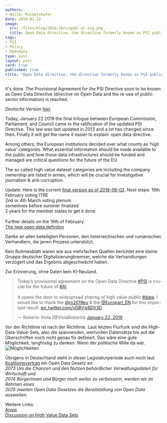 ```yaml
---
authors: 
- Walter Palmetshofer
date: 2019-01-22
image:
  src: /files/blog/2018/10/LogoEC-el-svg.png
  title: Open Data directive, the directive formerly known as PSI public sector information 
tags:
- PSI
- Policy
- Opendata
type: post
layout: post
card: true
published: true
title: "Open Data directive, the directive formerly known as PSI public sector information" 
---
```

It's done. The Provisional Agreement for the PSI Directive soon to be known as Open Data Directive (directive on Open
Data and the re-use of public sector information) is reached.

<i>Deutsche Version <a href="https://okfn.de/blog/2019/01/open-data-directive#deutsch">hier</a></i>.

Today, January 22 2019 the final trilogue between European Commission, Parliament, and Council came to the ratification of the updated PSI Directive. This law was last updated in 2013 and a lot has changed since then. 
Finally it will get the name it easier to explain: open data directive.

Among others, the European institutions decided over what counts as ‘high value’ categories. 
What essential information should be made available to the public and how those data infrastructures should be funded and managed are critical questions for the future of the EU.

The so called high value dataset categories are including the company ownership are listed in annex, which will be crucial for investigative journalism & anti-corruption. 

Update: 
Here is the current [final version as of 2019-06-02](/files/blog/2019/02/AnnextoEPletterPSI060219.en.docx).
Next steps:
19th February voting ITRE<br>
2nd or 4th March voting plenum<br>
sometimes before summer finalized<br>
2 years for the member states to get it done<br>
<br>
Further details on the 19th of February.
<br>
<a id="deutsch"></a>
[The new open data definiton](/files/blog/2019/01/20180122-PSI-inthemaking.jpeg)


Danke an allen beteiligten Personen, den österreichischen und rumänischen Verhandlern, die jenen Prozess unterstützt.

Kein Ruhmesblatt waren wie aus mehrfachen Quellen berichtet eine kleine Gruppe deutscher Digitalisierungbremser,
welche die Verhandlungen verzögert und das Ergebnis abgeschwächt haben.

Zur Erinnerung, ohne Daten kein KI-Neuland.
 
<blockquote class="twitter-tweet" data-lang="en"><p lang="en" dir="ltr">Today’s provisional agreement on the Open Data Directive <a href="https://twitter.com/hashtag/PSI?src=hash&amp;ref_src=twsrc%5Etfw">#PSI</a> is crucial for the future of <a href="https://twitter.com/hashtag/AI?src=hash&amp;ref_src=twsrc%5Etfw">#AI</a>. <br><br>It opens the door to widespread sharing of high value public <a href="https://twitter.com/hashtag/data?src=hash&amp;ref_src=twsrc%5Etfw">#data</a>. I would like to thank the <a href="https://twitter.com/ro2019eu?ref_src=twsrc%5Etfw">@ro2019eu</a> &amp; the <a href="https://twitter.com/Europarl_EN?ref_src=twsrc%5Etfw">@Europarl_EN</a> for this important result. <a href="https://t.co/vDBVwBDh3D">pic.twitter.com/vDBVwBDh3D</a></p>&mdash; Roberto Viola (@ViolaRoberto) <a href="https://twitter.com/ViolaRoberto/status/1087747077583589377?ref_src=twsrc%5Etfw">January 22, 2019</a></blockquote>

Vor der Richtlinie ist nach der Richtlinie. 
Laut letzten Flurfunk sind die High-Data-Value-Sets, also die spannenden, wertvollen Datensätze bis auf die Überschriften noch nicht genau fix definiert.
Das wäre eine gute Möglichkeit, langfristig zu denken. 
Wenn der politische Wille da wär.
![Möglichkeiten](/files/blog/2019/01/opendatainfrastructure.png "PSI")

Übrigens in Deutschland steht in dieser Legislaturperiode auch noch laut [Koalitionsvertrag](https://www.cdu.de/system/tdf/media/dokumente/koalitionsvertrag_2018.pdf?file=1) ein Open Data Gesetz an:<br>
<i>
2073 Um die Chancen und den Nutzen behördlicher Verwaltungsdaten für Wirtschaft und <br>
2074 Bürgerinnen und Bürger noch weiter zu verbessern, werden wir im Rahmen eines <br>
2075 zweiten Open Data Gesetzes die Bereitstellung von Open Data ausweiten. <br>
</i>



Weitere Links:<br>
[Ansip](https://ec.europa.eu/commission/commissioners/2014-2019/ansip/blog/future-open-data-europe_en)<br>
[Discussion on High Value Data Sets](https://blog.okfn.org/2019/01/16/what-data-counts-in-europe-towards-a-public-debate-on-europes-high-value-data-and-the-psi-directive/)
